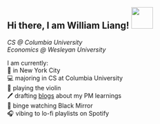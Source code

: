 ## Hi there, I am William Liang! <img src="https://media.giphy.com/media/HtqFbL7el09oY/giphy.gif" width="50" height="50" />

*CS @ Columbia University*
<br>
*Economics @ Wesleyan University*

I am currently:
<br>
:round_pushpin: in New York City
<br>
:computer: majoring in CS at Columbia University
<br>
:violin: playing the violin 
<br>
🖊️ drafting <a href='https://www.williamliang.com'>blogs</a> about my PM learnings
<br>
:eyes: binge watching Black Mirror
<br>
:headphones: vibing to lo-fi playlists on Spotify
